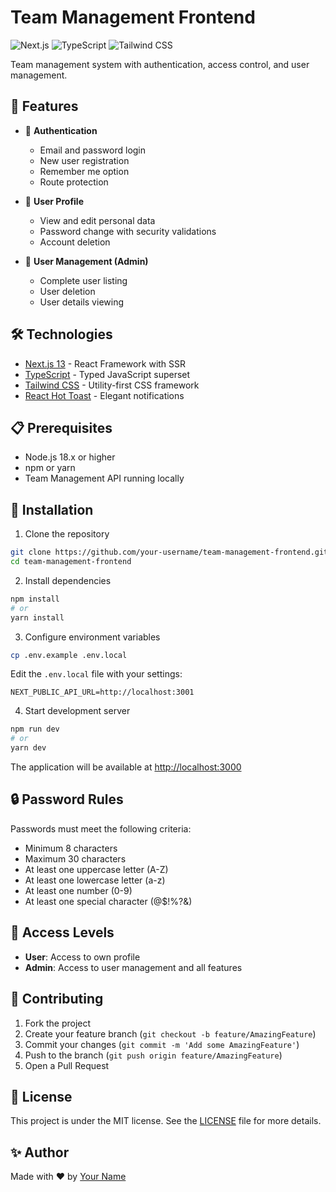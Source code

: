# Team Management Frontend

![Next.js](https://img.shields.io/badge/Next.js-13.0-black)
![TypeScript](https://img.shields.io/badge/TypeScript-5.0-blue)
![Tailwind CSS](https://img.shields.io/badge/Tailwind_CSS-3.0-38B2AC)

Team management system with authentication, access control, and user management.

## 🚀 Features

- 🔐 **Authentication**
  - Email and password login
  - New user registration
  - Remember me option
  - Route protection

- 👤 **User Profile**
  - View and edit personal data
  - Password change with security validations
  - Account deletion

- 👥 **User Management (Admin)**
  - Complete user listing
  - User deletion
  - User details viewing

## 🛠️ Technologies

- [Next.js 13](https://nextjs.org/) - React Framework with SSR
- [TypeScript](https://www.typescriptlang.org/) - Typed JavaScript superset
- [Tailwind CSS](https://tailwindcss.com/) - Utility-first CSS framework
- [React Hot Toast](https://react-hot-toast.com/) - Elegant notifications

## 📋 Prerequisites

- Node.js 18.x or higher
- npm or yarn
- Team Management API running locally

## 🚀 Installation

1. Clone the repository
```bash
git clone https://github.com/your-username/team-management-frontend.git
cd team-management-frontend
```

2. Install dependencies
```bash
npm install
# or
yarn install
```

3. Configure environment variables
```bash
cp .env.example .env.local
```
Edit the `.env.local` file with your settings:
```
NEXT_PUBLIC_API_URL=http://localhost:3001
```

4. Start development server
```bash
npm run dev
# or
yarn dev
```

The application will be available at [http://localhost:3000](http://localhost:3000)

## 🔒 Password Rules

Passwords must meet the following criteria:
- Minimum 8 characters
- Maximum 30 characters
- At least one uppercase letter (A-Z)
- At least one lowercase letter (a-z)
- At least one number (0-9)
- At least one special character (@$!%?&)

## 👥 Access Levels

- **User**: Access to own profile
- **Admin**: Access to user management and all features

## 🤝 Contributing

1. Fork the project
2. Create your feature branch (`git checkout -b feature/AmazingFeature`)
3. Commit your changes (`git commit -m 'Add some AmazingFeature'`)
4. Push to the branch (`git push origin feature/AmazingFeature`)
5. Open a Pull Request

## 📝 License

This project is under the MIT license. See the [LICENSE](LICENSE) file for more details.

## ✨ Author

Made with ❤️ by [Your Name](https://github.com/your-username)
